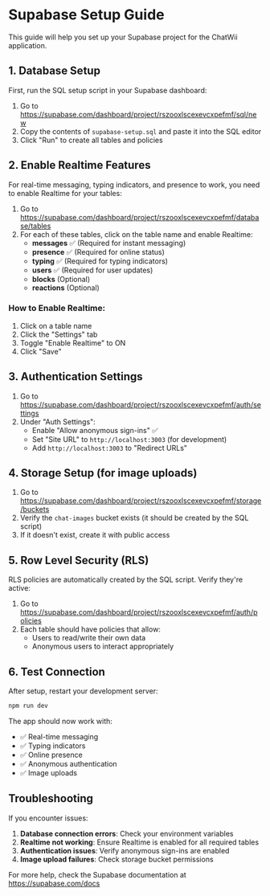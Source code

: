 # Supabase Setup Guide

This guide will help you set up your Supabase project for the ChatWii application.

## 1. Database Setup

First, run the SQL setup script in your Supabase dashboard:

1. Go to https://supabase.com/dashboard/project/rszooxlscexevcxpefmf/sql/new
2. Copy the contents of `supabase-setup.sql` and paste it into the SQL editor
3. Click "Run" to create all tables and policies

## 2. Enable Realtime Features

For real-time messaging, typing indicators, and presence to work, you need to enable Realtime for your tables:

1. Go to https://supabase.com/dashboard/project/rszooxlscexevcxpefmf/database/tables
2. For each of these tables, click on the table name and enable Realtime:
   - **messages** ✅ (Required for instant messaging)
   - **presence** ✅ (Required for online status)
   - **typing** ✅ (Required for typing indicators)
   - **users** ✅ (Required for user updates)
   - **blocks** (Optional)
   - **reactions** (Optional)

### How to Enable Realtime:
1. Click on a table name
2. Click the "Settings" tab
3. Toggle "Enable Realtime" to ON
4. Click "Save"

## 3. Authentication Settings

1. Go to https://supabase.com/dashboard/project/rszooxlscexevcxpefmf/auth/settings
2. Under "Auth Settings":
   - Enable "Allow anonymous sign-ins" ✅
   - Set "Site URL" to `http://localhost:3003` (for development)
   - Add `http://localhost:3003` to "Redirect URLs"

## 4. Storage Setup (for image uploads)

1. Go to https://supabase.com/dashboard/project/rszooxlscexevcxpefmf/storage/buckets
2. Verify the `chat-images` bucket exists (it should be created by the SQL script)
3. If it doesn't exist, create it with public access

## 5. Row Level Security (RLS)

RLS policies are automatically created by the SQL script. Verify they're active:

1. Go to https://supabase.com/dashboard/project/rszooxlscexevcxpefmf/auth/policies
2. Each table should have policies that allow:
   - Users to read/write their own data
   - Anonymous users to interact appropriately

## 6. Test Connection

After setup, restart your development server:
```bash
npm run dev
```

The app should now work with:
- ✅ Real-time messaging
- ✅ Typing indicators  
- ✅ Online presence
- ✅ Anonymous authentication
- ✅ Image uploads

## Troubleshooting

If you encounter issues:

1. **Database connection errors**: Check your environment variables
2. **Realtime not working**: Ensure Realtime is enabled for all required tables
3. **Authentication issues**: Verify anonymous sign-ins are enabled
4. **Image upload failures**: Check storage bucket permissions

For more help, check the Supabase documentation at https://supabase.com/docs